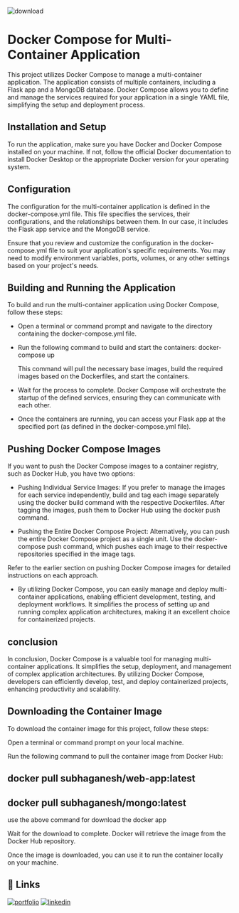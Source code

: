 ![download](https://github.com/subhaganesh/flask_docker_compose/assets/96689756/8cbab9f8-6fa5-417f-83a6-94f9a1c9cd7a)

# Docker Compose for Multi-Container Application

This project utilizes Docker Compose to manage a multi-container application. The application consists of multiple containers, including a Flask app and a MongoDB database. Docker Compose allows you to define and manage the services required for your application in a single YAML file, simplifying the setup and deployment process.

## Installation and Setup

To run the application, make sure you have Docker and Docker Compose installed on your machine. If not, follow the official Docker documentation to install Docker Desktop or the appropriate Docker version for your operating system.

## Configuration

The configuration for the multi-container application is defined in the docker-compose.yml file. This file specifies the services, their configurations, and the relationships between them. In our case, it includes the Flask app service and the MongoDB service.

Ensure that you review and customize the configuration in the docker-compose.yml file to suit your application's specific requirements. You may need to modify environment variables, ports, volumes, or any other settings based on your project's needs.

## Building and Running the Application

To build and run the multi-container application using Docker Compose, follow these steps:

* Open a terminal or command prompt and navigate to the directory containing the docker-compose.yml file.

* Run the following command to build and start the containers:
  docker-compose up

  This command will pull the necessary base images, build the      required images based on the Dockerfiles, and start the containers.

* Wait for the process to complete. Docker Compose will orchestrate the startup of the defined services, ensuring they can communicate with each other.

* Once the containers are running, you can access your Flask app at the specified port (as defined in the docker-compose.yml file).

## Pushing Docker Compose Images

If you want to push the Docker Compose images to a container registry, such as Docker Hub, you have two options:

* Pushing Individual Service Images: If you prefer to manage the images for each service independently, build and tag each image separately using the docker build command with the respective Dockerfiles. After tagging the images, push them to Docker Hub using the docker push command.

* Pushing the Entire Docker Compose Project: Alternatively, you can push the entire Docker Compose project as a single unit. Use the docker-compose push command, which pushes each image to their respective repositories specified in the image tags.

Refer to the earlier section on pushing Docker Compose images for detailed instructions on each approach.

* By utilizing Docker Compose, you can easily manage and deploy multi-container applications, enabling efficient development, testing, and deployment workflows. It simplifies the process of setting up and running complex application architectures, making it an excellent choice for containerized projects.

## conclusion
 In conclusion, Docker Compose is a valuable tool for managing multi-container applications. It simplifies the setup, deployment, and management of complex application architectures. By utilizing Docker Compose, developers can efficiently develop, test, and deploy containerized projects, enhancing productivity and scalability.

## Downloading the Container Image
To download the container image for this project, follow these steps:

Open a terminal or command prompt on your local machine.

Run the following command to pull the container image from Docker Hub:

## docker pull subhaganesh/web-app:latest
## docker pull subhaganesh/mongo:latest  
 use the above command for download the docker app

Wait for the download to complete. Docker will retrieve the image from the Docker Hub repository.

Once the image is downloaded, you can use it to run the container locally on your machine.


## 🔗 Links
[![portfolio](https://img.shields.io/badge/my_portfolio-000?style=for-the-badge&logo=ko-fi&logoColor=white)](https://subhaganesh.github.io/)
[![linkedin](https://img.shields.io/badge/linkedin-0A66C2?style=for-the-badge&logo=linkedin&logoColor=white)](https://www.linkedin.com/in/subhaganesh-s-170875236/)



